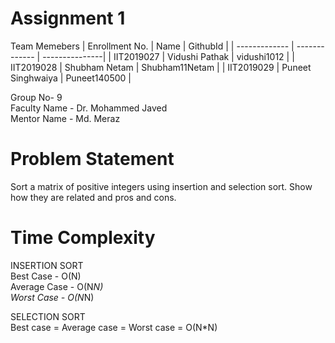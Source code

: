 # Assignment 1
Team Memebers
| Enrollment No.  | Name | GithubId |
| ------------- | ------------- | ---------------|
|  IIT2019027 | Vidushi Pathak  | vidushi1012    |
|  IIT2019028 | Shubham Netam  | Shubham11Netam  |
|  IIT2019029 | Puneet Singhwaiya | Puneet140500 |

Group No- 9 <br/>
Faculty Name  - Dr. Mohammed Javed <br/>
Mentor Name - Md. Meraz

# Problem Statement
Sort a matrix of positive integers using insertion and selection sort. Show how they are related and pros and cons.

# Time Complexity
INSERTION SORT <br/>
Best Case - O(N) <br/>
Average Case - O(N*N) <br/>
Worst Case - O(N*N) <br/>

SELECTION SORT <br/>
Best case = Average case  = Worst case = O(N*N)
